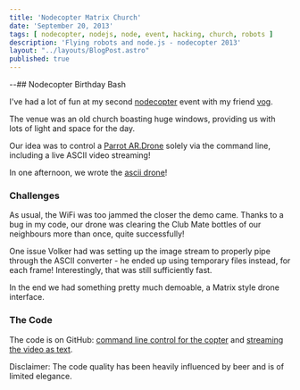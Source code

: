 ```yaml
---
title: 'Nodecopter Matrix Church'
date: 'September 20, 2013'
tags: [ nodecopter, nodejs, node, event, hacking, church, robots ]
description: 'Flying robots and node.js - nodecopter 2013'
layout: "../layouts/BlogPost.astro"
published: true
---
```



--## Nodecopter Birthday Bash

I've had a lot of fun at my second 
<a href="http://www.nodecopter.com/2013/berlin/sept-13">nodecopter</a> event with my friend
<a href="https://njh.eu">vog</a>.

The venue was an old church boasting huge windows,
providing us with lots of light and space for the day.

Our idea was to control a <a href="http://ardrone2.parrot.com">Parrot AR.Drone</a>
solely via the command line, including a live ASCII video streaming!

In one afternoon, we wrote the
<a href="https://github.com/vog/drone-asciiview">ascii drone</a>!

### Challenges

As usual, the WiFi was too jammed the closer the demo came.
Thanks to a bug in my code,
our drone was clearing the Club Mate bottles of our neighbours
more than once, quite successfully!

One issue Volker had was setting up the image stream to properly
pipe through the ASCII converter - he ended up using temporary files instead,
for each frame!  Interestingly, that was still sufficiently fast.

In the end we had something pretty much demoable,
a Matrix style drone interface.


### The Code

The code is on GitHub:
<a href="http://github.com/strathausen/drone-commander">command line control for the copter</a>
and
<a href="http://github.com/strathausen/drone-asciiview">streaming the video as text</a>.
<a href="https://github.com/vog/drone-asciiview"> </a>

Disclaimer: The code quality has been heavily influenced by beer and is of limited elegance.
